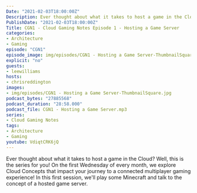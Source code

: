 ```yaml
---
Date: "2021-02-03T18:00:00Z"
Description: Ever thought about what it takes to host a game in the Cloud? Well, this is the series for you! On the first Wednesday of every month, we explore Cloud Concepts that impact your journey to a connected multiplayer gaming experience! In this first session, we'll play some Minecraft and talk to the concept of a hosted game server.
PublishDate: "2021-02-03T18:00:00Z"
Title: CGN1 - Cloud Gaming Notes Episode 1 - Hosting a Game Server
categories:
- Architecture
- Gaming
episode: "CGN1"
episode_image: img/episodes/CGN1 - Hosting a Game Server-ThumbnailSquare.jpg
explicit: "no"
guests:
- leewilliams
hosts:
- chrisreddington
images:
- img/episodes/CGN1 - Hosting a Game Server-ThumbnailSquare.jpg
podcast_bytes: "27885568"
podcast_duration: "28:58.000"
podcast_file: CGN1 - Hosting a Game Server.mp3
series:
- Cloud Gaming Notes
tags:
- Architecture
- Gaming
youtube: VdiqtCRK6jQ
---
```

Ever thought about what it takes to host a game in the Cloud? Well, this is the series for you! On the first Wednesday of every month, we explore Cloud Concepts that impact your journey to a connected multiplayer gaming experience! In this first session, we'll play some Minecraft and talk to the concept of a hosted game server.
